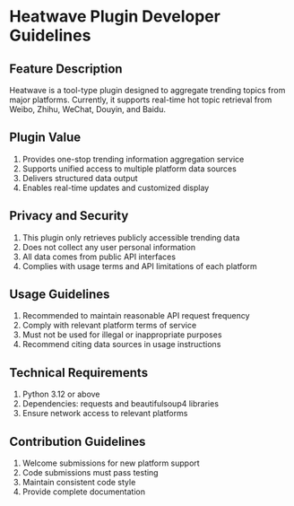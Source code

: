 # Heatwave Plugin Developer Guidelines

## Feature Description
Heatwave is a tool-type plugin designed to aggregate trending topics from major platforms. Currently, it supports real-time hot topic retrieval from Weibo, Zhihu, WeChat, Douyin, and Baidu.

## Plugin Value
1. Provides one-stop trending information aggregation service
2. Supports unified access to multiple platform data sources
3. Delivers structured data output
4. Enables real-time updates and customized display

## Privacy and Security
1. This plugin only retrieves publicly accessible trending data
2. Does not collect any user personal information
3. All data comes from public API interfaces
4. Complies with usage terms and API limitations of each platform

## Usage Guidelines
1. Recommended to maintain reasonable API request frequency
2. Comply with relevant platform terms of service
3. Must not be used for illegal or inappropriate purposes
4. Recommend citing data sources in usage instructions

## Technical Requirements
1. Python 3.12 or above
2. Dependencies: requests and beautifulsoup4 libraries
3. Ensure network access to relevant platforms

## Contribution Guidelines
1. Welcome submissions for new platform support
2. Code submissions must pass testing
3. Maintain consistent code style
4. Provide complete documentation 